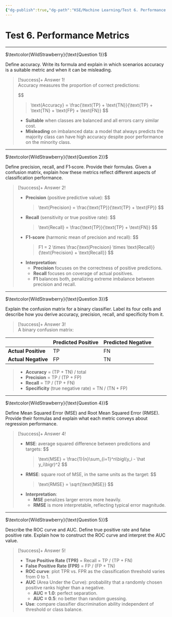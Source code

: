 ```yaml
---
{"dg-publish":true,"dg-path":"KSE/Machine Learning/Test 6. Performance Metrics.md","permalink":"/kse/machine-learning/test-6-performance-metrics/","tags":["kse","ai","machine-learning"],"created":"2025-04-16T00:59:40.904+03:00","updated":"2025-04-16T01:09:09.463+03:00"}
---
```



# Test 6. Performance Metrics

---

$\textcolor{WildStrawberry}{\text{Question 1}}$

Define accuracy. Write its formula and explain in which scenarios accuracy is a suitable metric and when it can be misleading.

> [!success]+ Answer 1!  
> Accuracy measures the proportion of correct predictions:
>
> $$
> > \text{Accuracy} = \frac{\text{TP} + \text{TN}}{\text{TP} + \text{TN} + \text{FP} + \text{FN}}
> $$
>
> - **Suitable** when classes are balanced and all errors carry similar cost.
> - **Misleading** on imbalanced data: a model that always predicts the majority class can have high accuracy despite poor performance on the minority class.

---

$\textcolor{WildStrawberry}{\text{Question 2}}$

Define precision, recall, and F1‑score. Provide their formulas. Given a confusion matrix, explain how these metrics reflect different aspects of classification performance.

> [!success]+ Answer 2!
>
> - **Precision** (positive predictive value):
>   $$
>   >   \text{Precision} = \frac{\text{TP}}{\text{TP} + \text{FP}}
>   $$
> - **Recall** (sensitivity or true positive rate):
>   $$
>   >   \text{Recall} = \frac{\text{TP}}{\text{TP} + \text{FN}}
>   $$
> - **F1‑score** (harmonic mean of precision and recall):
>   $$
>   >   F1 = 2 \times \frac{\text{Precision} \times \text{Recall}}{\text{Precision} + \text{Recall}}
>   $$
> - **Interpretation**:
>   - **Precision** focuses on the correctness of positive predictions.
>   - **Recall** focuses on coverage of actual positives.
>   - **F1** balances both, penalizing extreme imbalance between precision and recall.

---

$\textcolor{WildStrawberry}{\text{Question 3}}$

Explain the confusion matrix for a binary classifier. Label its four cells and describe how you derive accuracy, precision, recall, and specificity from it.

> [!success]+ Answer 3!  
> A binary confusion matrix:

|                     | Predicted Positive | Predicted Negative |
| ------------------- | ------------------ | ------------------ |
| **Actual Positive** | TP                 | FN                 |
| **Actual Negative** | FP                 | TN                 |

> - **Accuracy** = (TP + TN) / total
> - **Precision** = TP / (TP + FP)
> - **Recall** = TP / (TP + FN)
> - **Specificity** (true negative rate) = TN / (TN + FP)

---

$\textcolor{WildStrawberry}{\text{Question 4}}$

Define Mean Squared Error (MSE) and Root Mean Squared Error (RMSE). Provide their formulas and explain what each metric conveys about regression performance.

> [!success]+ Answer 4!
>
> - **MSE**: average squared difference between predictions and targets:
>   $$
>   >   \text{MSE} = \frac{1}{n}\sum\_{i=1}^n\bigl(y_i - \hat y_i\bigr)^2
>   $$
> - **RMSE**: square root of MSE, in the same units as the target:
>   $$
>   >   \text{RMSE} = \sqrt{\text{MSE}}
>   $$
> - **Interpretation**:
>   - **MSE** penalizes larger errors more heavily.
>   - **RMSE** is more interpretable, reflecting typical error magnitude.

---

$\textcolor{WildStrawberry}{\text{Question 5}}$

Describe the ROC curve and AUC. Define true positive rate and false positive rate. Explain how to construct the ROC curve and interpret the AUC value.

> [!success]+ Answer 5!
>
> - **True Positive Rate (TPR)** = Recall = TP / (TP + FN)
> - **False Positive Rate (FPR)** = FP / (FP + TN)
> - **ROC curve**: plot TPR vs. FPR as the classification threshold varies from 0 to 1.
> - **AUC** (Area Under the Curve): probability that a randomly chosen positive ranks higher than a negative.
>   - **AUC = 1.0**: perfect separation.
>   - **AUC = 0.5**: no better than random guessing.
> - **Use**: compare classifier discrimination ability independent of threshold or class balance.
